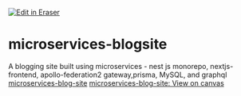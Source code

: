 <p><a target="_blank" href="https://app.eraser.io/workspace/gCSFJbW9Ou4XlkLt5AVX" id="edit-in-eraser-github-link"><img alt="Edit in Eraser" src="https://firebasestorage.googleapis.com/v0/b/second-petal-295822.appspot.com/o/images%2Fgithub%2FOpen%20in%20Eraser.svg?alt=media&amp;token=968381c8-a7e7-472a-8ed6-4a6626da5501"></a></p>

# microservices-blogsite
A blogging site built using microservices - nest js monorepo, nextjs-frontend, apollo-federation2 gateway,prisma, MySQL, and graphql  [﻿microservices-blog-site](https://app.eraser.io/workspace/Rj3E1opHndwBHzU0cFBE) [﻿microservices-blog-site: View on canvas](https://app.eraser.io/workspace/gCSFJbW9Ou4XlkLt5AVX?elements=y4bx__BWUi7R5jvo7eoGiw) 



<!--- Eraser file: https://app.eraser.io/workspace/gCSFJbW9Ou4XlkLt5AVX --->